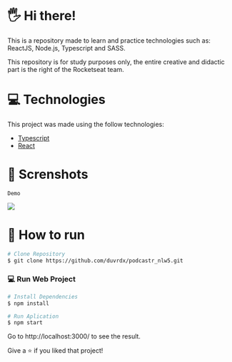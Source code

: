 # 🖐 Hi there!

This is a repository made to learn and practice technologies such as: ReactJS, Node.js, Typescript and SASS.

This repository is for study purposes only, the entire creative and didactic part is the right of the Rocketseat team.


# :computer: Technologies
This project was made using the follow technologies:

* [Typescript](https://www.typescriptlang.org/)      
* [React](https://reactjs.org/)           

# 🎥 Screnshots

```
Demo
```
<div>
     <img src=".github/gifs/srcreeshot"/>
</div>

# :construction_worker: How to run

```bash
# Clone Repository
$ git clone https://github.com/duvrdx/podcastr_nlw5.git
```

### 💻 Run Web Project

```bash
# Install Dependencies
$ npm install

# Run Aplication
$ npm start
```
Go to http://localhost:3000/ to see the result.


Give a ⭐️ if you liked that project!
